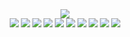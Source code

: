 <div align="center">
<img src = "https://capsule-render.vercel.app/api?type=waving&color=0:e4e8ff,100:0080ff&height=180&section=header&text=Bhinney&fontSize=32&animation=fadeIn&fontAlignY=36&fontColor=ffffff"/>
	</div>

<div align="center">
	<img src="https://img.shields.io/badge/Java-89a8ff?style=flat&logo=Java&logoColor=white" />
	<img src="https://img.shields.io/badge/Spring-89a8ff?style=flat&logo=Spring&logoColor=white" />
	<img src="https://img.shields.io/badge/Spring Boot-89a8ff?style=flat&logo=SpringBoot&logoColor=white" />
	<img src="https://img.shields.io/badge/Spring Security-89a8ff?style=flat&logo=SpringSecurity&logoColor=white" />
	<img src="https://img.shields.io/badge/Spring REST Docs-89a8ff?style=flat&logo=Spring&logoColor=white" />
	<img src="https://img.shields.io/badge/JPA -89a8ff?style=flat&logo=SpringBoot&logoColor=white" />
	<img src="https://img.shields.io/badge/MySQL-89a8ff?style=flat&logo=MySQL&logoColor=white" />
	<img src="https://img.shields.io/badge/GitHub-89a8ff?style=flat&logo=GitHub&logoColor=white" />
	<img src="https://img.shields.io/badge/Docker-89a8ff?style=flat&logo=Docker&logoColor=white" />
	<img src="https://img.shields.io/badge/AWS-89a8ff?style=flat&logo=Amazon&logoColor=white" />
</div>

